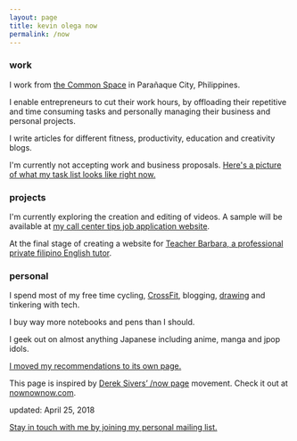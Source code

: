 ```yaml
---
layout: page
title: kevin olega now
permalink: /now
---
```

### work

I work from [the Common Space](https://www.thecommonspace.ph) in Parañaque City, Philippines.

I enable entrepreneurs to cut their work hours, by offloading their repetitive and time consuming tasks and personally managing their business and personal projects.

I write articles for different fitness, productivity, education and creativity blogs.

I'm currently not accepting work and business proposals. [Here's a picture of what my task list looks like right now.](https://photos.app.goo.gl/yjNUrU0n9nNWXYU03)

### projects

I'm currently exploring the creation and editing of videos. A sample will be available at [my call center tips job application website](http://callcentertrainingtips.com/basics).

At the final stage of creating a website for [Teacher Barbara, a professional private filipino English tutor](http://philippinesprivateenglishtutors.com/).

### personal

I spend most of my free time cycling, [CrossFit](http://prcitycf.com/), blogging, [drawing](https://photos.app.goo.gl/ikZWBgSuOOxXMjaD3) and tinkering with tech.

I buy way more notebooks and pens than I should.

I geek out on almost anything Japanese including anime, manga and jpop idols.

[I moved my recommendations to its own page.](http://kevinolega.com/recommends)

This page is inspired by [Derek Sivers’ /now page](http://sivers.org/nowff) movement. Check it out at [nownownow.com](http://nownownow.com).

updated: April 25, 2018

[Stay in touch with me by joining my personal mailing list.](http://eepurl.com/oCUar)
